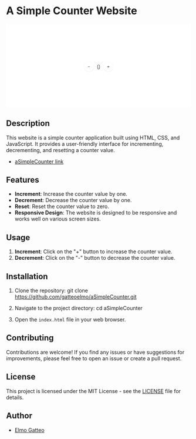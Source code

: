 # A Simple Counter Website

![Alt text](./img/screenshot.jpg)

## Description

This website is a simple counter application built using HTML, CSS, and JavaScript. It provides a user-friendly interface for incrementing, decrementing, and resetting a counter value.

- [aSimpleCounter link](https://gatteoelmo.github.io/aSimpleCounter/)

## Features

- **Increment**: Increase the counter value by one.
- **Decrement**: Decrease the counter value by one.
- **Reset**: Reset the counter value to zero.
- **Responsive Design**: The website is designed to be responsive and works well on various screen sizes.

## Usage

1. **Increment**: Click on the "+" button to increase the counter value.
2. **Decrement**: Click on the "-" button to decrease the counter value.

## Installation

1. Clone the repository:
   git clone https://github.com/gatteoelmo/aSimpleCounter.git
2. Navigate to the project directory: cd aSimpleCounter

3. Open the `index.html` file in your web browser.

## Contributing

Contributions are welcome! If you find any issues or have suggestions for improvements, please feel free to open an issue or create a pull request.

## License

This project is licensed under the MIT License - see the [LICENSE](./license.txt) file for details.

## Author

- [Elmo Gatteo](https://github.com/gatteoelmo)
